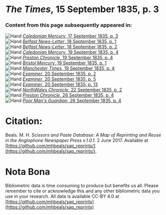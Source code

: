 # *The Times*, 15 September 1835, p. 3  
  
### Content from this page subsequently appeared in:  
![Hand](http://scissorsandpaste.net/wp-content/uploads/2017/06/smallhandpointer.png) [*Caledonian Mercury*, 17 September 1835, p. 3](https://mhbeals.github.io/sap_html/Caledonian-Mercury/Caledonian-Mercury-17-September-1835-p-3)  
![Hand](http://scissorsandpaste.net/wp-content/uploads/2017/06/smallhandpointer.png) [*Belfast News-Letter*, 18 September 1835, p. 1](https://mhbeals.github.io/sap_html/Belfast-News-Letter/Belfast-News-Letter-18-September-1835-p-1)  
![Hand](http://scissorsandpaste.net/wp-content/uploads/2017/06/smallhandpointer.png) [*Belfast News-Letter*, 18 September 1835, p. 2](https://mhbeals.github.io/sap_html/Belfast-News-Letter/Belfast-News-Letter-18-September-1835-p-2)  
![Hand](http://scissorsandpaste.net/wp-content/uploads/2017/06/smallhandpointer.png) [*Caledonian Mercury*, 19 September 1835, p. 4](https://mhbeals.github.io/sap_html/Caledonian-Mercury/Caledonian-Mercury-19-September-1835-p-4)  
![Hand](http://scissorsandpaste.net/wp-content/uploads/2017/06/smallhandpointer.png) [*Preston Chronicle*, 19 September 1835, p. 4](https://mhbeals.github.io/sap_html/Preston-Chronicle/Preston-Chronicle-19-September-1835-p-4)  
![Hand](http://scissorsandpaste.net/wp-content/uploads/2017/06/smallhandpointer.png) [*Bristol Mercury*, 19 September 1835, p. 1](https://mhbeals.github.io/sap_html/Bristol-Mercury/Bristol-Mercury-19-September-1835-p-1)  
![Hand](http://scissorsandpaste.net/wp-content/uploads/2017/06/smallhandpointer.png) [*Manchester Times*, 19 September 1835, p. 4](https://mhbeals.github.io/sap_html/Manchester-Times/Manchester-Times-19-September-1835-p-4)  
![Hand](http://scissorsandpaste.net/wp-content/uploads/2017/06/smallhandpointer.png) [*Examiner*, 20 September 1835, p. 2](https://mhbeals.github.io/sap_html/Examiner/Examiner-20-September-1835-p-2)  
![Hand](http://scissorsandpaste.net/wp-content/uploads/2017/06/smallhandpointer.png) [*Examiner*, 20 September 1835, p. 5](https://mhbeals.github.io/sap_html/Examiner/Examiner-20-September-1835-p-5)  
![Hand](http://scissorsandpaste.net/wp-content/uploads/2017/06/smallhandpointer.png) [*Examiner*, 20 September 1835, p. 13](https://mhbeals.github.io/sap_html/Examiner/Examiner-20-September-1835-p-13)  
![Hand](http://scissorsandpaste.net/wp-content/uploads/2017/06/smallhandpointer.png) [*NorthWales Chronicle*, 22 September 1835, p. 2](https://mhbeals.github.io/sap_html/NorthWales-Chronicle/NorthWales-Chronicle-22-September-1835-p-2)  
![Hand](http://scissorsandpaste.net/wp-content/uploads/2017/06/smallhandpointer.png) [*Preston Chronicle*, 26 September 1835, p. 4](https://mhbeals.github.io/sap_html/Preston-Chronicle/Preston-Chronicle-26-September-1835-p-4)  
![Hand](http://scissorsandpaste.net/wp-content/uploads/2017/06/smallhandpointer.png) [*Poor Man's Guardian*, 26 September 1835, p. 4](https://mhbeals.github.io/sap_html/Poor-Man's-Guardian/Poor-Man's-Guardian-26-September-1835-p-4)  


# Citation: 

Beals. M. H. *Scissors and Paste Database: A Map of Reprinting and Reuse in the Anglophone Newspaper Press v.1.0.1.* 2 June 2017. Available at [https://github.com/mhbeals/sap_reprints/](https://github.com/mhbeals/sap_reprints/). 

# Nota Bona

Bibliometric data is time consuming to produce but benefits us all. Please remember to cite or acknowledge this and any other bibliometric data you use in your research. All data is available CC-BY 4.0 at [https://github.com/mhbeals/sap_reprints](https://github.com/mhbeals/sap_reprints)